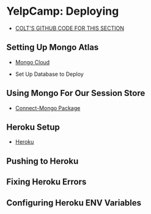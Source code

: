 # YelpCamp: Deploying
* [COLT'S GITHUB CODE FOR THIS SECTION](https://github.com/Colt/YelpCamp/tree/3ef5c4ca6aae9243b28167db3c3fb0665c3ea46a)

## Setting Up Mongo Atlas
* [Mongo Cloud](https://www.mongodb.com/cloud)
- Set Up Database to Deploy

## Using Mongo For Our Session Store
* [Connect-Mongo Package](https://www.npmjs.com/package/connect-mongo)

## Heroku Setup
* [Heroku](https://www.heroku.com/)

## Pushing to Heroku

## Fixing Heroku Errors

## Configuring Heroku ENV Variables

